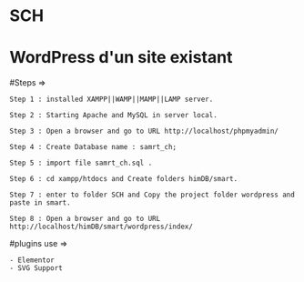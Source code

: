 # SCH
# WordPress d'un site existant

#Steps =>

    Step 1 : installed XAMPP||WAMP||MAMP||LAMP server.

    Step 2 : Starting Apache and MySQL in server local.

    Step 3 : Open a browser and go to URL http://localhost/phpmyadmin/

    Step 4 : Create Database name : samrt_ch;

    Step 5 : import file samrt_ch.sql . 

    Step 6 : cd xampp/htdocs and Create folders himDB/smart.

    Step 7 : enter to folder SCH and Copy the project folder wordpress and paste in smart. 

    Step 8 : Open a browser and go to URL http://localhost/himDB/smart/wordpress/index/

#plugins use =>

    - Elementor
    - SVG Support